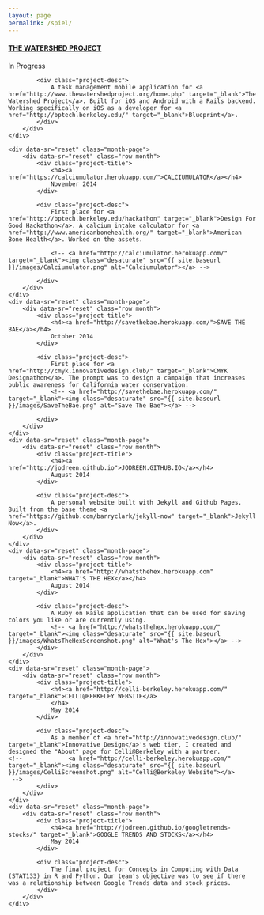 ```yaml
---
layout: page
permalink: /spiel/
---
```

<div class="test">
    <div data-sr="reset" class="month-page">
        <div class="row month">
            <div class="project-title">
                <h4><a href="http://github.com/calblueprint/watershed">THE WATERSHED PROJECT</a></h4>
                In Progress
            </div>

            <div class="project-desc">
                A task management mobile application for <a href="http://www.thewatershedproject.org/home.php" target="_blank">The Watershed Project</a>. Built for iOS and Android with a Rails backend. Working specifically on iOS as a developer for <a href="http://bptech.berkeley.edu/" target="_blank">Blueprint</a>.
            </div>
        </div>
    </div>

    <div data-sr="reset" class="month-page">
        <div data-sr="reset" class="row month">
            <div class="project-title">
                <h4><a href="https://calciumulator.herokuapp.com/">CALCIUMULATOR</a></h4>
                November 2014
            </div>

            <div class="project-desc">
                First place for <a href="http://bptech.berkeley.edu/hackathon" target="_blank">Design For Good Hackathon</a>. A calcium intake calculator for <a href="http://www.americanbonehealth.org/" target="_blank">American Bone Health</a>. Worked on the assets.

                <!-- <a href="http://calciumulator.herokuapp.com/" target="_blank"><img class="desaturate" src="{{ site.baseurl }}/images/Calciumulator.png" alt="Calciumulator"></a> -->

            </div>
        </div>
    </div>
    <div data-sr="reset" class="month-page">
        <div data-sr="reset" class="row month">
            <div class="project-title">
                <h4><a href="http://savethebae.herokuapp.com/">SAVE THE BAE</a></h4>
                October 2014
            </div>

            <div class="project-desc">
                First place for <a href="http://cmyk.innovativedesign.club/" target="_blank">CMYK Designathon</a>. The prompt was to design a campaign that increases public awareness for California water conservation.
                <!-- <a href="http://savethebae.herokuapp.com/" target="_blank"><img class="desaturate" src="{{ site.baseurl }}/images/SaveTheBae.png" alt="Save The Bae"></a> -->

            </div>
        </div>
    </div>
    <div data-sr="reset" class="month-page">
        <div data-sr="reset" class="row month">
            <div class="project-title">
                <h4><a href="http://jodreen.github.io">JODREEN.GITHUB.IO</a></h4>
                August 2014
            </div>

            <div class="project-desc">
                A personal website built with Jekyll and Github Pages. Built from the base theme <a href="https://github.com/barryclark/jekyll-now" target="_blank">Jekyll Now</a>.
            </div>
        </div>
    </div>
    <div data-sr="reset" class="month-page">
        <div data-sr="reset" class="row month">
            <div class="project-title">
                <h4><a href="http://whatsthehex.herokuapp.com" target="_blank">WHAT'S THE HEX</a></h4>
                August 2014
            </div>

            <div class="project-desc">
                A Ruby on Rails application that can be used for saving colors you like or are currently using.
                <!-- <a href="http://whatsthehex.herokuapp.com/" target="_blank"><img class="desaturate" src="{{ site.baseurl }}/images/WhatsTheHexScreenshot.png" alt="What's The Hex"></a> -->
            </div>
        </div>
    </div>
    <div data-sr="reset" class="month-page">
        <div data-sr="reset" class="row month">
            <div class="project-title">
                <h4><a href="http://celli-berkeley.herokuapp.com/" target="_blank">CELLI@BERKELEY WEBSITE</a>
                </h4>
                May 2014
            </div>

            <div class="project-desc">
                As a member of <a href="http://innovativedesign.club/" target="_blank">Innovative Design</a>'s web tier, I created and designed the "About" page for Celli@Berkeley with a partner.
    <!--             <a href="http://celli-berkeley.herokuapp.com/" target="_blank"><img class="desaturate" src="{{ site.baseurl }}/images/CelliScreenshot.png" alt="Celli@Berkeley Website"></a>
     -->
            </div>
        </div>
    </div>
    <div data-sr="reset" class="month-page">
        <div data-sr="reset" class="row month">
            <div class="project-title">
                <h4><a href="http://jodreen.github.io/googletrends-stocks/" target="_blank">GOOGLE TRENDS AND STOCKS</a></h4>
                May 2014
            </div>

            <div class="project-desc">
                The final project for Concepts in Computing with Data (STAT133) in R and Python. Our team's objective was to see if there was a relationship between Google Trends data and stock prices.
            </div>
        </div>
    </div>
</div>

<!--


### Experience

Developer at Cal Blueprint

### Education

University of California, Berkeley (GPA: 3.70)
B.A. Computer Science | B.A. Statistics
Expected Graduation Date: May 2016

Relevant Coursework: Machine Learning (CS189), Combinatorics and Discrete Probability (CS174), Intro to Database Systems (CS186), Stochastic Processes (STAT150), Concepts of Statistics (STAT135), Concepts in Computing with Data (STAT133), Concepts of Probability (STAT134), Machine Learning in Education (INFO290), Efficient Algorithms and Intractable Problems (CS170), Aritificial Intelligence (CS188), Machine Structures (CS61C), Data Structures and Advanced Programming (CS61B), Structure and Interpretation of Computer Programs (CS61A), Discrete Mathematics and Probability Theory (CS70)
 -->


<!-- \* Currently taking -->

